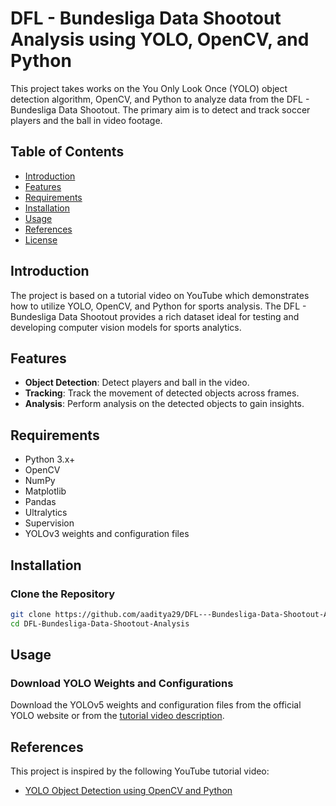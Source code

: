 # DFL - Bundesliga Data Shootout Analysis using YOLO, OpenCV, and Python

This project takes works on the You Only Look Once (YOLO) object detection algorithm, OpenCV, and Python to analyze data from the DFL - Bundesliga Data Shootout. The primary aim is to detect and track soccer players and the ball in video footage.

## Table of Contents

- [Introduction](#introduction)
- [Features](#features)
- [Requirements](#requirements)
- [Installation](#installation)
- [Usage](#usage)
- [References](#references)
- [License](#license)

## Introduction

The project is based on a tutorial video on YouTube which demonstrates how to utilize YOLO, OpenCV, and Python for sports analysis. The DFL - Bundesliga Data Shootout provides a rich dataset ideal for testing and developing computer vision models for sports analytics.

## Features

- **Object Detection**: Detect players and ball in the video.
- **Tracking**: Track the movement of detected objects across frames.
- **Analysis**: Perform analysis on the detected objects to gain insights.

## Requirements

- Python 3.x+
- OpenCV
- NumPy
- Matplotlib
- Pandas
- Ultralytics
- Supervision
- YOLOv3 weights and configuration files

## Installation

### Clone the Repository

```bash
git clone https://github.com/aaditya29/DFL---Bundesliga-Data-Shootout-Analysis.git
cd DFL-Bundesliga-Data-Shootout-Analysis
```

## Usage

### Download YOLO Weights and Configurations

Download the YOLOv5 weights and configuration files from the official YOLO website or from the [tutorial video description](https://www.youtube.com/watch?v=neBZ6huolkg).

## References

This project is inspired by the following YouTube tutorial video:

- [YOLO Object Detection using OpenCV and Python](https://www.youtube.com/watch?v=neBZ6huolkg)

